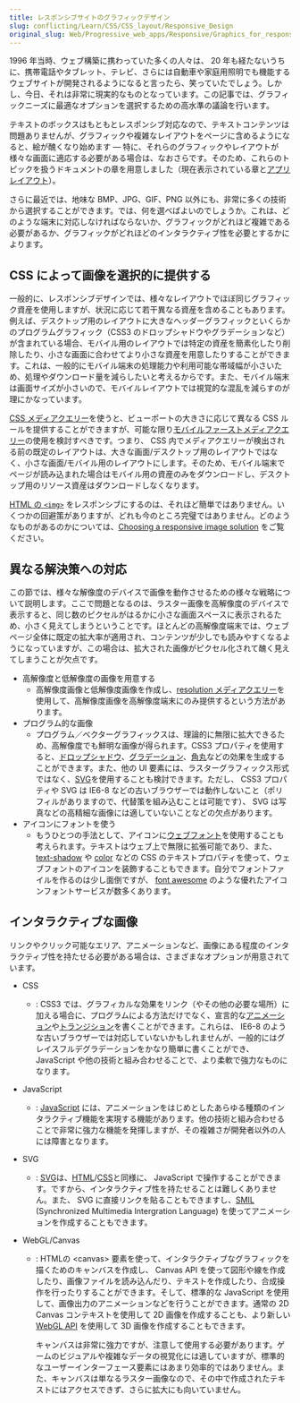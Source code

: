 ```yaml
---
title: レスポンシブサイトのグラフィックデザイン
slug: conflicting/Learn/CSS/CSS_layout/Responsive_Design
original_slug: Web/Progressive_web_apps/Responsive/Graphics_for_responsive_sites
---
```


1996 年当時、ウェブ構築に携わっていた多くの人々は、 20 年も経たないうちに、携帯電話やタブレット、テレビ、さらには自動車や家庭用照明でも機能するウェブサイトが開発されるようになると言ったら、笑っていたでしょう。しかし、今日、それは非常に現実的なものとなっています。この記事では、グラフィックニーズに最適なオプションを選択するための高水準の議論を行います。

テキストのボックスはもともとレスポンシブ対応なので、テキストコンテンツは問題ありませんが、グラフィックや複雑なレイアウトをページに含めるようになると、絵が醜くなり始めます — 特に、それらのグラフィックやレイアウトが様々な画面に適応する必要がある場合は、なおさらです。そのため、これらのトピックを扱うドキュメントの章を用意しました（現在表示されている章と[アプリレイアウト](/ja/docs/Web/Apps/app_layout)）。

さらに最近では、地味な BMP、JPG、GIF、PNG 以外にも、非常に多くの技術から選択することができます。では、何を選べばよいのでしょうか。これは、どのような端末に対応しなければならないか、グラフィックがどれほど複雑である必要があるか、グラフィックがどれほどのインタラクティブ性を必要とするかによります。

## CSS によって画像を選択的に提供する

一般的に、レスポンシブデザインでは、様々なレイアウトでほぼ同じグラフィック資産を使用しますが、状況に応じて若干異なる資産を含めることもあります。例えば、デスクトップ用のレイアウトに大きなヘッダーグラフィックといくらかのプログラムグラフィック（CSS3 のドロップシャドウやグラデーションなど）が含まれている場合、モバイル用のレイアウトでは特定の資産を簡素化したり削除したり、小さな画面に合わせてより小さな資産を用意したりすることができます。これは、一般的にモバイル端末の処理能力や利用可能な帯域幅が小さいため、処理やダウンロード量を減らしたいと考えるからです。また、モバイル端末は画面サイズが小さいので、モバイルレイアウトでは視覚的な混乱を減らすのが理にかなっています。

[CSS メディアクエリー](/ja/docs/Web/CSS/Media_Queries/Using_media_queries)を使うと、ビューポートの大きさに応じて異なる CSS ルールを提供することができますが、可能な限り[モバイルファーストメディアクエリー](https://www.peachpit.com/articles/article.aspx?p=1960918)の使用を検討すべきです。つまり、 CSS 内でメディアクエリーが検出される前の既定のレイアウトは、大きな画面/デスクトップ用のレイアウトではなく、小さな画面/モバイル用のレイアウトにします。そのため、モバイル端末でページが読み込まれた場合はモバイル用の資産のみをダウンロードし、デスクトップ用のリソース資産はダウンロードしなくなります。

[HTML の `<img>`](/ja/docs/Web/HTML/Element/img) をレスポンシブにするのは、それほど簡単ではありません。いくつかの回避策がありますが、どれも今のところ完璧ではありません。どのようなものがあるのかについては、[Choosing a responsive image solution](https://mobile.smashingmagazine.com/2013/07/08/choosing-a-responsive-image-solution/) をご覧ください。

## 異なる解決策への対応

この節では、様々な解像度のデバイスで画像を動作させるための様々な戦略について説明します。ここで問題となるのは、ラスター画像を高解像度のデバイスで表示すると、同じ数のピクセルがはるかに小さな画面スペースに表示されるため、小さく見えてしまうということです。ほとんどの高解像度端末では、ウェブページ全体に既定の拡大率が適用され、コンテンツが少しでも読みやすくなるようになっていますが、この場合は、拡大された画像がピクセル化されて醜く見えてしまうことが欠点です。

- 高解像度と低解像度の画像を用意する
  - 高解像度画像と低解像度画像を作成し、[resolution メディアクエリー](/ja/docs/Web/CSS/resolution)を使用して、高解像度画像を高解像度端末にのみ提供するという方法があります。
- プログラム的な画像
  - プログラム／ベクターグラフィックスは、理論的に無限に拡大できるため、高解像度でも鮮明な画像が得られます。CSS3 プロパティを使用すると、[ドロップシャドウ](/ja/docs/Web/CSS/box-shadow)、[グラデーション](/ja/docs/Web/CSS/CSS_Images/Using_CSS_gradients)、[角丸](/ja/docs/Web/CSS/border-radius)などの効果を生成することができます。また、他の UI 要素には、ラスターグラフィックス形式ではなく、[SVG](/ja/docs/Web/SVG)を使用することも検討できます。ただし、 CSS3 プロパティや SVG は IE6-8 などの古いブラウザーでは動作しないこと（ポリフィルがありますので、代替策を組み込むことは可能です）、 SVG は写真などの高精細な画像には適していないことなどの欠点があります。
- アイコンにフォントを使う
  - もうひとつの手法として、アイコンに[ウェブフォント](/ja/docs/Web/CSS/@font-face)を使用することも考えられます。テキストはウェブ上で無限に拡張可能であり、また、 [text-shadow](/ja/docs/Web/CSS/text-shadow) や [color](/ja/docs/Learn/CSS/Building_blocks/Values_and_units#color) などの CSS のテキストプロパティを使って、ウェブフォントのアイコンを装飾することもできます。自分でフォントファイルを作るのは少し面倒ですが、 [font awesome](https://fortawesome.github.io/Font-Awesome/) のような優れたアイコンフォントサービスが数多くあります。

## インタラクティブな画像

リンクやクリック可能なエリア、アニメーションなど、画像にある程度のインタラクティブ性を持たせる必要がある場合は、さまざまなオプションが用意されています。

- CSS
  - : CSS3 では、グラフィカルな効果をリンク（やその他の必要な場所）に加える場合に、プログラムによる方法だけでなく、宣言的な[アニメーション](/ja/docs/Web/CSS/CSS_Animations/Using_CSS_animations)や[トランジション](/ja/docs/Web/CSS/CSS_Transitions/Using_CSS_transitions)を書くことができます。これらは、 IE6-8 のような古いブラウザーでは対応していないかもしれませんが、一般的にはグレイスフルデグラデーションをかなり簡単に書くことができ、 JavaScript や他の技術と組み合わせることで、より柔軟で強力なものになります。
- JavaScript
  - : [JavaScript](/ja/docs/Web/JavaScript) には、アニメーションをはじめとしたあらゆる種類のインタラクティブ機能を実現する機能があります。他の技術と組み合わせることで非常に強力な機能を発揮しますが、その複雑さが開発者以外の人には障害となります。
- SVG
  - : [SVG](/ja/docs/Web/SVG)は、[HTML](/ja/docs/Web/HTML)/[CSS](/ja/docs/Web/CSS)と同様に、 JavaScript で操作することができます。ですから、インタラクティブ性を持たせることは難しくありません。また、 SVG に直接リンクを貼ることもできますし、[SMIL](/ja/docs/Web/SVG/SVG_animation_with_SMIL) (Synchronized Multimedia Intergration Language) を使ってアニメーションを作成することもできます。
- WebGL/Canvas

  - : HTMLの \<canvas> 要素を使って、インタラクティブなグラフィックを描くためのキャンバスを作成し、 Canvas API を使って図形や線を作成したり、画像ファイルを読み込んだり、テキストを作成したり、合成操作を行ったりすることができます。そして、標準的な JavaScript を使用して、画像出力のアニメーションなどを行うことができます。通常の 2D Canvas コンテキストを使用して 2D 画像を作成することも、より新しい [WebGL API](/ja/docs/Web/API/WebGL_API) を使用して 3D 画像を作成することもできます。

    キャンバスは非常に強力ですが、注意して使用する必要があります。ゲームのビジュアルや複雑なデータの視覚化には適していますが、標準的なユーザーインターフェース要素にはあまり効率的ではありません。また、キャンバスは単なるラスター画像なので、その中で作成されたテキストにはアクセスできず、さらに拡大にも向いていません。

